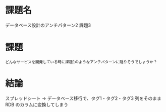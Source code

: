 
# 課題名

データベース設計のアンチパターン2
課題3

# 課題

```
どんなサービスを開発している時に課題1のようなアンチパターンに陥りそうでしょうか？
```

# 結論

スプレッドシート → データベース移行で、タグ1・タグ2・タグ3 列をそのまま RDB のカラムに変換してしまう
